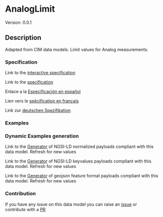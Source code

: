 # AnalogLimit
Version: 0.0.1

## Description 

Adapted from CIM data models. Limit values for Analog measurements.
### Specification

Link to the [interactive specification](https://swagger.lab.fiware.org/?url=https://github.com/smart-data-models/dataModel.EnergyCIM/blob/master/AnalogLimit/swagger.yaml)

Link to the [specification](https://github.com/smart-data-models/dataModel.EnergyCIM/blob/master/AnalogLimit/doc/spec.md)

Enlace a la [Especificación en español](https://github.com/smart-data-models/dataModel.EnergyCIM/blob/master/AnalogLimit/doc/spec_ES.md)

Lien vers le [spécification en français](https://github.com/smart-data-models/dataModel.EnergyCIM/blob/master/AnalogLimit/doc/spec_FR.md)

Link zur [deutschen Spezifikation](https://github.com/smart-data-models/dataModel.EnergyCIM/blob/master/AnalogLimit/doc/spec_DE.md)
### Examples
### Dynamic Examples generation

Link to the [Generator](https://smartdatamodels.org/extra/ngsi-ld_generator.php?schemaUrl=https://raw.githubusercontent.com/smart-data-models/dataModel.EnergyCIM/master/AnalogLimit/schema.json&email=info@smartdatamodels.org) of NGSI-LD normalized payloads compliant with this data model. Refresh for new values

Link to the [Generator](https://smartdatamodels.org/extra/ngsi-ld_generator_keyvalues.php?schemaUrl=https://raw.githubusercontent.com/smart-data-models/dataModel.EnergyCIM/master/AnalogLimit/schema.json&email=info@smartdatamodels.org) of NGSI-LD keyvalues payloads compliant with this data model. Refresh for new values

Link to the [Generator](https://smartdatamodels.org/extra/geojson_features_generator_v1.0.php?schemaUrl=https://raw.githubusercontent.com/smart-data-models/dataModel.EnergyCIM/master/AnalogLimit/schema.json&email=info@smartdatamodels.org) of geojson feature format payloads compliant with this data model. Refresh for new values
### Contribution

 If you have any issue on this data model you can raise an [issue](https://github.com/smart-data-models/dataModel.EnergyCIM/issues)  or contribute with a [PR](https://github.com/smart-data-models/dataModel.EnergyCIM/pulls)